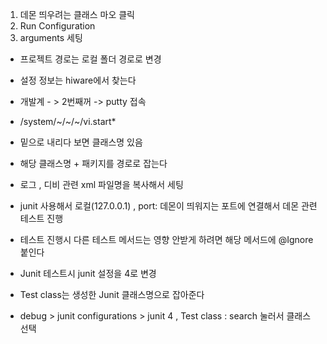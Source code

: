 1. 데몬 띄우려는 클래스 마오 클릭
2. Run Configuration
3. arguments 세팅
 + 프로젝트 경로는 로컬 폴더 경로로 변경
 + 설정 정보는 hiware에서 찾는다
 + 개발계 - > 2번째꺼 -> putty 접속
 + /system/~/~/~/vi.start*
 + 밑으로 내리다 보면 클래스명 있음
 + 해당 클래스명 + 패키지를 경로로 잡는다
 + 로그 , 디비 관련 xml 파일명을 복사해서 세팅
+  junit 사용해서 로컬(127.0.0.1) , port: 데몬이 띄워지는 포트에 연결해서 데몬 관련 테스트 진행
+ 테스트 진행시 다른 테스트 메서드는 영향 안받게 하려면 해당 메서드에 @Ignore 붙인다

+ Junit 테스트시 junit 설정을 4로 변경
+ Test class는 생성한 Junit 클래스명으로 잡아준다
+ debug > junit configurations > junit 4  , Test class : search 눌러서 클래스 선택
